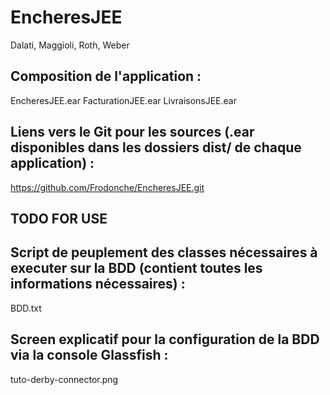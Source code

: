 # EncheresJEE 

Dalati, Maggioli, Roth, Weber

## Composition de l'application :
EncheresJEE.ear
FacturationJEE.ear 
LivraisonsJEE.ear

## Liens vers le Git pour les sources (.ear disponibles dans les dossiers dist/ de chaque application) :
https://github.com/Frodonche/EncheresJEE.git

## TODO FOR USE 

## Script de peuplement des classes nécessaires à executer sur la BDD (contient toutes les informations nécessaires) :
BDD.txt

## Screen explicatif pour la configuration de la BDD via la console Glassfish :
tuto-derby-connector.png